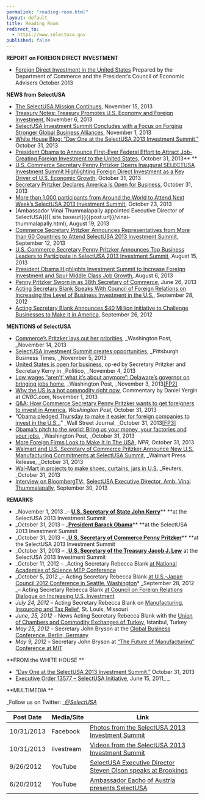 ```yaml
---
permalink: "reading-room.html"
layout: default
title: Reading Room
redirect_to:
  - https://www.selectusa.gov
published: false
---
```


**REPORT on FOREIGN DIRECT INVESTMENT**

*   [Foreign Direct Investment in the United States](http://www.whitehouse.gov/sites/default/files/docs/cea-doc_2013_foreign_direct_investment_in_the_us.pdf)
Prepared by the Department of Commerce and the President’s Council of Economic Advisers
October 2013

**NEWS from SelectUSA**

*   [The SelectUSA Mission Continues](http://blog.trade.gov/2013/11/15/the-selectusa-mission-continues/), November 15, 2013
*   [Treasury Notes: Treasury Promotes U.S. Economy and Foreign Investment](http://www.treasury.gov/connect/blog/Pages/Treasury-Promotes-U.S.-Economy-and-Foreign-Investment-at-SelectUSA-Summit.aspx), November 6, 2013
*   [SelectUSA Investment Summit Concludes with a Focus on Forging Stronger Global Business Alliances](http://www.commerce.gov/blog/2013/11/01/selectusa-investment-summit-concludes-focus-forging-stronger-global-business-allianc), November 1, 2013
*   [White House Blog: “Day One at the SelectUSA 2013 Investment Summit,”](http://www.whitehouse.gov/blog/2013/10/31/day-one-selectusa-2013-investment-summit) October 31, 2013
*   [President Obama to Announce First-Ever Federal Effort to Attract Job-Creating Foreign Investment to the United States,](http://www.whitehouse.gov/the-press-office/2013/10/31/president-obama-announce-first-ever-federal-effort-attract-job-creating-) October 31, 2013**&nbsp;**
*   [U.S. Commerce Secretary Penny Pritzker Opens Inaugural SELECTUSA Investment Summit Highlighting Foreign Direct Investment as a Key Driver of U.S. Economic Growth](http://www.commerce.gov/news/press-releases/2013/10/31/us-commerce-secretary-penny-pritzker-opens-inaugural-selectusa-invest), October 31, 2013
*   [Secretary Pritzker Declares America is Open for Business](http://www.commerce.gov/blog/2013/10/31/secretary-pritzker-declares-america-open-business), October 31, 2013
*   [More than 1,000 participants from Around the World to Attend Next Week’s SelectUSA 2013 Investment Summit](http://www.commerce.gov/news/press-releases/2013/10/23/more-1000-participants-around-world-attend-next-week%E2%80%99s-selectusa-2013)**,**&nbsp;October 23, 2013
*   [Ambassador Vinai Thummalapally appointed Executive Director of SelectUSA]({{ site.baseurl}}{{post.url}}/vinai-thummalapally.html),&nbsp;August 19, 2013
*   [Commerce Secretary Pritzker Announces Representatives from More than 60 Countries to Attend SelectUSA 2013 Investment Summit](http://www.commerce.gov/news/press-releases/2013/09/12/commerce-secretary-pritzker-announces-representatives-more-60-countri), September 12, 2013
*   [U.S. Commerce Secretary Penny Pritzker Announces Top Business Leaders to Participate in SelectUSA 2013 Investment Summit](http://www.commerce.gov/news/press-releases/2013/08/15/us-commerce-secretary-penny-pritzker-announces-top-business-leaders-p), August 15, 2013
*   [President Obama Highlights Investment Summit to Increase Foreign Investment and Spur Middle Class Job Growth](http://www.commerce.gov/news/press-releases/2013/08/06/president-obama-highlights-investment-summit-increase-foreign-investm), August 6, 2013
*   [Penny Pritzker Sworn in as 38th Secretary of Commerce](http://www.commerce.gov/news/press-releases/2013/06/26/penny-pritzker-sworn-38th-secretary-commerce), June 26, 2013
*   [Acting Secretary Blank Speaks With Council of Foreign Relations on Increasing the Level of Business Investment in the U.S.](http://www.commerce.gov/blog/2012/09/28/acting-secretary-blank-speaks-council-foreign-relations-increasing-level-business-in), September 28, 2012
*   [Acting Secretary Blank Announces $40 Million Initiative to Challenge Businesses to Make it in America](http://www.commerce.gov/blog/2012/09/26/acting-us-commerce-secretary-rebecca-blank-announces-40-million-initiative-challenge), September 26, 2012

**MENTIONS of SelectUSA**

*   [Commerce’s Pritzker lays out her priorities](http://www.washingtonpost.com/business/economy/commerces-pritzker-lays-out-her-priorities/2013/11/13/27a4e322-4ca7-11e3-be6b-d3d28122e6d4_story.html), _Washington Post, _November 14, 2013
*   [SelectUSA investment Summit creates opportunities](http://www.bizjournals.com/pittsburgh/blog/financial-district/2013/11/selectusa-summit-creates-opportunities.html), _Pittsburgh Business Times, _November 5, 2013
*   [United States is open for business](http://www.politico.com/story/2013/11/penny-pritzker-john-kerry-business-99330.html), op-ed by Secretary Pritzker and Secretary Kerry in _Politico, _November 4, 2013
*   [Low wages “aren’t’ what it’s about anymore”: Delaware’s governor on bringing jobs home](http://www.washingtonpost.com/blogs/wonkblog/wp/2013/11/03/low-wages-arent-what-its-about-anymore-delawares-governor-on-bringing-jobs-home/), _Washington Post, _November 3, 2013[[FP2]](https://selectusa.my.commerce.gov/#_msocom_2)&nbsp;
*   [Why the US is a hot commodity right now](http://www.cnbc.com/id/101162823#_gus), Commentary by Daniel Yergin at _CNBC.com_, November 1, 2013
*   [Q&amp;A: How Commerce Secretary Penny Pritzker wants to get foreigners to invest in America](http://www.washingtonpost.com/blogs/wonkblog/wp/2013/10/31/qa-how-commerce-secretary-penny-pritzker-wants-to-get-foreigners-to-invest-in-america/), _Washington Post_, October 31, 2013
*   “[Obama&nbsp;pledged Thursday to make it easier for foreign companies to invest in the U.S…](http://blogs.wsj.com/washwire/2013/10/31/obama-sells-investment-in-the-u-s/)” _Wall Street Journal, _October 31, 2013[[FP3]](https://selectusa.my.commerce.gov/#_msocom_3)&nbsp;
*   [Obama’s pitch to the world: Bring us your money, your factories and your jobs](http://www.washingtonpost.com/business/economy/obamas-pitch-to-the-world-bring-us-your-money-your-factories-and-your-jobs/2013/10/31/96434830-4263-11e3-8b74-d89d714ca4dd_story.html), _Washington Post, _October 31, 2013
*   [More Foreign Firms Look to Make It In The USA](http://www.npr.org/2013/10/31/242145625/more-foreign-firms-look-to-make-it-in-the-usa), _NPR,_ October 31, 2013
*   [Walmart and U.S. Secretary of Commerce Pritzker Announce New U.S. Manufacturing Commitments at SelectUSA Summit](http://www.prnewswire.com/news-releases/walmart-and-us-secretary-of-commerce-pritzker-announce-new-us-manufacturing-commitments-at-selectusa-summit-230050411.html), _Walmart Press Release, _October 31, 2013
*   [Wal-Mart in projects to make shoes, curtains, jars in U.S.](http://www.reuters.com/article/2013/10/31/us-walmart-manufacturing-idUSBRE99U0NF20131031) _Reuters, _October 31, 2013
*   [Interview on BloombergTV: ](http://www.businessweek.com/videos/2013-09-30/selectusa-sees-few-risks-of-shutdown-on-investment)&nbsp;[SelectUSA Executive Director, Amb. Vinai Thummalapally,](http://www.businessweek.com/videos/2013-09-30/selectusa-sees-few-risks-of-shutdown-on-investment) September 30, 2013

**REMARKS**

*   _November 1, 2013 _– [**U.S. Secretary of State John Kerry**](http://www.state.gov/secretary/remarks/2013/11/215051.htm)** **at the SelectUSA 2013 Investment Summit
*   _October 31, 2013 – _[**President Barack Obama**](http://www.whitehouse.gov/the-press-office/2013/10/31/remarks-president-selectusa-investment-summit)** **at the SelectUSA 2013 Investment Summit
*   _October 31, 2013 – _[**U.S. Secretary of Commerce Penny Pritzker**](http://www.commerce.gov/news/secretary-speeches/2013/10/31/remarks-selectusa-2013-investment-summit)** **at the SelectUSA 2013 Investment Summit
*   _October 31, 2013 – _[**U.S. Secretary of the Treasury Jacob J. Lew**](http://www.treasury.gov/press-center/press-releases/Pages/jl2199.aspx) at the SelectUSA 2013 Investment Summit
*   _October 11, 2012 – _Acting Secretary Rebecca Blank [at National Academies of Science MEP Conference](http://www.commerce.gov/news/acting-secretary-speeches/2012/10/11/remarks-national-academies-science-mep-conference)
*   _October 5, 2012 _– Acting Secretary Rebecca Blank [at U.S.-Japan Council 2012 Conference in Seattle, Washington](http://www.commerce.gov/news/acting-secretary-speeches/2012/10/05/remarks-us-japan-council-2012-conference-seattle-washingto)*   _September 28, 2012 _– Acting Secretary Rebecca Blank [at Council on Foreign Relations Dialogue on Increasing U.S. Investment](http://www.commerce.gov/news/acting-secretary-speeches/2012/09/28/remarks-council-foreign-relations-dialogue-increasing-us-i)
*   _July 24, 2012_ – Acting Secretary Rebecca Blank on [Manufacturing, Insourcing and Tax Relief](http://www.commerce.gov/news/acting-secretary-speeches/2012/07/24/remarks-manufacturing-insourcing-and-tax-relief-st-louis-m), St. Louis, Missouri
*   _June, 25, 2012_ – News Acting Secretary Rebecca Blank with the [Union of Chambers and Commodity Exchanges of Turkey](http://www.commerce.gov/news/acting-secretary-speeches/2012/06/25/remarks-union-chambers-and-commodity-exchanges-turkey-ista), Istanbul, Turkey
*   _May 25, 2012_ – Secretary John Bryson at the [Global Business Conference, Berlin, Germany](http://www.commerce.gov/news/secretary-speeches/2012/05/25/remarks-global-business-conference-berlin-germany)
*   _May 9, 2012_ – Secretary John Bryson at [“The Future of Manufacturing” Conference at MIT](http://www.commerce.gov/news/secretary-speeches/2012/05/09/remarks-%E2%80%9C-future-manufacturing%E2%80%9D-conference-mit)

**FROM the WHITE HOUSE **

*   [“Day One at the SelectUSA 2013 Investment Summit,”](http://www.whitehouse.gov/blog/2013/10/31/day-one-selectusa-2013-investment-summit) October 31, 2013 <SPAN style="TEXT-DECORATION: line-through"></span>
*   [Executive Order 13577 – SelectUSA Initiative](http://www.whitehouse.gov/the-press-office/2011/06/15/executive-order-selectusa-initiative), June 15, 2011_ _

**MULTIMEDIA **

_Follow us on Twitter: _[_@SelectUSA_](http://www.twitter.com/selectusa)

| Post Date | Media/Site  | Link |   
|---|---|---|
| 10/31/2013  | Facebook  |  [Photos from the SelectUSA 2013 Investment Summit](https://www.facebook.com/media/set/?set=a.10151979937052641.1073741825.123043532640&amp;type=1) |  
| 10/31/2013  | livestream  |  [Videos from the SelectUSA 2013 Investment Summit](http://new.livestream.com/accounts/4828334/selectUSA2013) |
| 9/26/2012 | YouTube | [SelectUSA Executive Director Steven Olson speaks at Brookings](http://www.youtube.com/watch?v=2MBwoySSa_w&amp;feature=related) |
| 6/20/2012 | YouTube | [Ambassador Eacho of Austria presents SelectUSA](http://www.youtube.com/watch?v=_sj_61Q1fg8) |